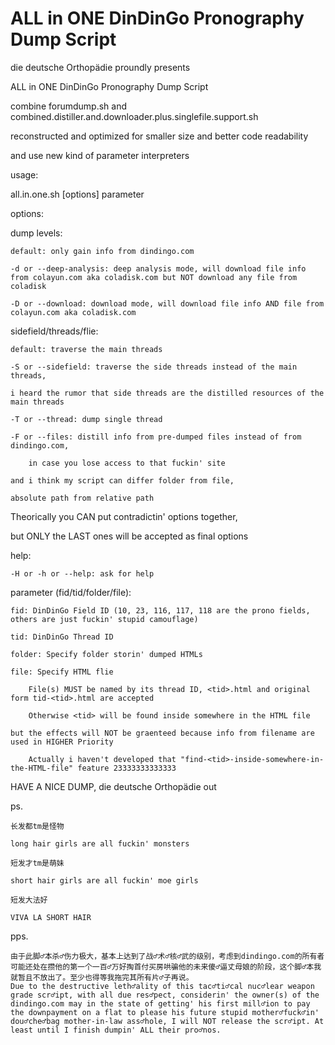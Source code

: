 # ALL in ONE DinDinGo Pronography Dump Script

die deutsche Orthopädie proundly presents

ALL in ONE DinDinGo Pronography Dump Script

combine forumdump.sh and combined.distiller.and.downloader.plus.singlefile.support.sh

reconstructed and optimized for smaller size and better code readability

and use new kind of parameter interpreters



usage: 

all.in.one.sh [options] parameter



options:



dump levels:

	default: only gain info from dindingo.com

	-d or --deep-analysis: deep analysis mode, will download file info from colayun.com aka coladisk.com but NOT download any file from coladisk

	-D or --download: download mode, will download file info AND file from colayun.com aka coladisk.com



sidefield/threads/flie:

	default: traverse the main threads

	-S or --sidefield: traverse the side threads instead of the main threads, 

	i heard the rumor that side threads are the distilled resources of the main threads

	-T or --thread: dump single thread

	-F or --files: distill info from pre-dumped files instead of from dindingo.com, 

		in case you lose access to that fuckin' site

	and i think my script can differ folder from file, 

	absolute path from relative path



Theorically you CAN put contradictin' options together, 

but ONLY the LAST ones will be accepted as final options



help:

	-H or -h or --help: ask for help



parameter (fid/tid/folder/file): 

	fid: DinDinGo Field ID (10, 23, 116, 117, 118 are the prono fields, others are just fuckin' stupid camouflage)

	tid: DinDinGo Thread ID

	folder: Specify folder storin' dumped HTMLs

	file: Specify HTML flie

		File(s) MUST be named by its thread ID, <tid>.html and original form tid-<tid>.html are accepted

		Otherwise <tid> will be found inside somewhere in the HTML file

 	but the effects will NOT be graenteed because info from filename are used in HIGHER Priority

		Actually i haven't developed that "find-<tid>-inside-somewhere-in-the-HTML-file" feature 23333333333333



HAVE A NICE DUMP, die deutsche Orthopädie out



ps. 

	长发都tm是怪物

	long hair girls are all fuckin' monsters

	短发才tm是萌妹

	short hair girls are all fuckin' moe girls

	短发大法好

	VIVA LA SHORT HAIR

pps. 

	由于此脚♂本杀♂伤力极大，基本上达到了战♂术♂核♂武的级别，考虑到dindingo.com的所有者可能还处在攒他的第一个一百♂万好掏首付买房哄骗他的未来傻♂逼丈母娘的阶段，这个脚♂本我就暂且不放出了。至少也得等我拖完其所有片♂子再说。
	Due to the destructive leth♂ality of this tac♂ti♂cal nuc♂lear weapon grade scr♂ipt, with all due res♂pect, considerin' the owner(s) of the dindingo.com may in the state of getting' his first mill♂ion to pay the downpayment on a flat to please his future stupid mother♂fuck♂in' dou♂che♂bag mother-in-law ass♂hole, I will NOT release the scr♂ipt. At least until I finish dumpin' ALL their pro♂nos. 
